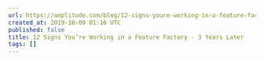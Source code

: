```yaml
---
url: https://amplitude.com/blog/12-signs-youre-working-in-a-feature-factory-3-years-later
created_at: 2019-10-09 01:16 UTC
published: false
title: 12 Signs You’re Working in a Feature Factory - 3 Years Later
tags: []
---
```




